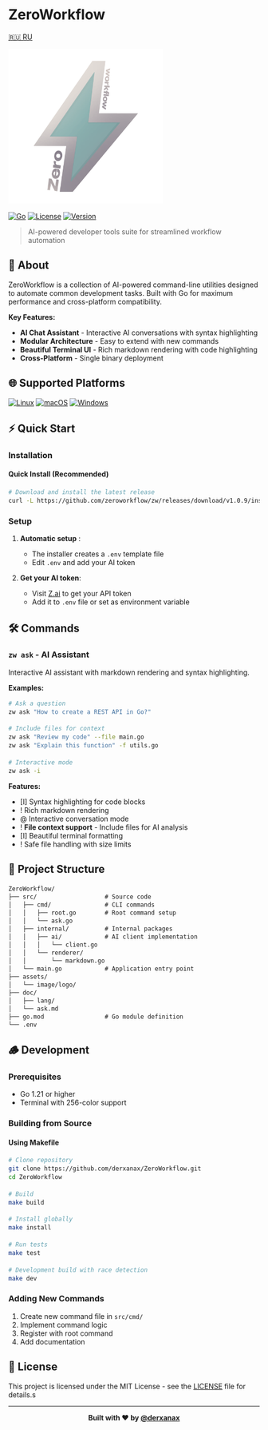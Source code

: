 # ZeroWorkflow

[🇷🇺 RU](doc/lang/README.ru.md)

<img src="assets/image/logo/light_logo.png" alt="ZeroWorkflow Logo" width="310"/>

[![Go](https://img.shields.io/badge/Go-1.21+-00ADD8?style=flat-square&logo=go&logoColor=white)](https://golang.org/)
[![License](https://img.shields.io/badge/License-MIT-brightgreen?style=flat-square)](LICENSE)
[![Version](https://img.shields.io/badge/Version-1.1.0-purple?style=flat-square)](https://github.com/derxanax/ZeroWorkflow/releases)

> AI-powered developer tools suite for streamlined workflow automation

## 🧶 About

ZeroWorkflow is a collection of AI-powered command-line utilities designed to automate common development tasks. Built with Go for maximum performance and cross-platform compatibility.

**Key Features:**
- **AI Chat Assistant** - Interactive AI conversations with syntax highlighting
- **Modular Architecture** - Easy to extend with new commands
- **Beautiful Terminal UI** - Rich markdown rendering with code highlighting
- **Cross-Platform** - Single binary deployment

## 🌐 Supported Platforms

[![Linux](https://img.shields.io/badge/Linux-FCC624?style=flat-square&logo=linux&logoColor=black)](https://www.linux.org/)
[![macOS](https://img.shields.io/badge/macOS-000000?style=flat-square&logo=apple&logoColor=white)](https://www.apple.com/macos/)
[![Windows](https://img.shields.io/badge/Windows-0078D6?style=flat-square&logo=windows&logoColor=white)](https://www.microsoft.com/windows/)

## ⚡️ Quick Start

### Installation

#### Quick Install (Recommended)
```bash
# Download and install the latest release
curl -L https://github.com/zeroworkflow/zw/releases/download/v1.0.9/install.sh | bash
```

### Setup

1. **Automatic setup** :
   - The installer creates a `.env` template file
   - Edit `.env` and add your AI token

2. **Get your AI token**:
   - Visit [Z.ai](https://chat.z.ai) to get your API token
   - Add it to `.env` file or set as environment variable

## 🛠 Commands

### `zw ask` - AI Assistant

Interactive AI assistant with markdown rendering and syntax highlighting.

**Examples:**
```bash
# Ask a question
zw ask "How to create a REST API in Go?"

# Include files for context
zw ask "Review my code" --file main.go
zw ask "Explain this function" -f utils.go

# Interactive mode
zw ask -i
```

**Features:**
- [I] Syntax highlighting for code blocks
- ! Rich markdown rendering
- @ Interactive conversation mode
- ! **File context support** - Include files for AI analysis
- [I] Beautiful terminal formatting
- ! Safe file handling with size limits

## 💼 Project Structure

```text
ZeroWorkflow/
├── src/                   # Source code
│   ├── cmd/               # CLI commands
│   │   ├── root.go        # Root command setup
│   │   └── ask.go         
│   ├── internal/          # Internal packages
│   │   ├── ai/            # AI client implementation
│   │   │   └── client.go 
│   │   └── renderer/      
│   │       └── markdown.go
│   └── main.go            # Application entry point
├── assets/                
│   └── image/logo/        
├── doc/                   
│   ├── lang/              
│   └── ask.md             
├── go.mod                 # Go module definition
└── .env                   
```

## 🪵 Development

### Prerequisites
- Go 1.21 or higher
- Terminal with 256-color support

### Building from Source

#### Using Makefile 
```bash
# Clone repository
git clone https://github.com/derxanax/ZeroWorkflow.git
cd ZeroWorkflow

# Build
make build

# Install globally
make install

# Run tests
make test

# Development build with race detection
make dev
```

### Adding New Commands
1. Create new command file in `src/cmd/`
2. Implement command logic
3. Register with root command
4. Add documentation


## 📄 License

This project is licensed under the MIT License - see the [LICENSE](LICENSE) file for details.s

---

<div align="center">
  <strong>Built with ❤️ by <a href="https://github.com/derxanax">@derxanax</a></strong>
</div>